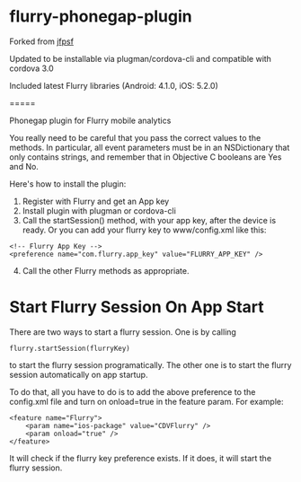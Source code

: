 flurry-phonegap-plugin
======================

Forked from [jfpsf](https://github.com/jfpsf/flurry-phonegap-plugin)

Updated to be installable via plugman/cordova-cli and compatible with cordova 3.0

Included latest Flurry libraries (Android: 4.1.0, iOS: 5.2.0)


=====

Phonegap plugin for Flurry mobile analytics

You really need to be careful that you pass the correct values to the methods. In particular, all event parameters must be
in an NSDictionary that only contains strings, and remember that in Objective C booleans are Yes and No.

Here's how to install the plugin:

1. Register with Flurry and get an App key
2. Install plugin with plugman or cordova-cli
3. Call the startSession() method, with your app key, after the device is ready. Or you can add your flurry key to www/config.xml like this:

```
<!-- Flurry App Key -->
<preference name="com.flurry.app_key" value="FLURRY_APP_KEY" />
```

4. Call the other Flurry methods as appropriate.


Start Flurry Session On App Start
=================================

There are two ways to start a flurry session. One is by calling 

```
flurry.startSession(flurryKey)
```

to start the flurry session programatically. The other one is to start the flurry session automatically on app startup.

To do that, all you have to do is to add the above preference to the config.xml file and turn on onload=true in the feature param. For example:

```
<feature name="Flurry">
    <param name="ios-package" value="CDVFlurry" />
    <param onload="true" />
</feature>
```

It will check if the flurry key preference exists. If it does, it will start the flurry session.





